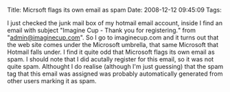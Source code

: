 Title: Micrsoft flags its own email as spam
Date: 2008-12-12 09:45:09
Tags: 

I just checked the junk mail box of my hotmail email account, inside I find an email with subject "Imagine Cup - Thank you for registering.‏" from "<span>admin@imaginecup.com". So I go to imaginecup.com and it turns out that the web site comes under the Microsoft umbrella, that same Microsoft that Hotmail falls under. I find it quite odd that Microsoft flags its own email as spam. I should note that I did acutally register for this email, so it was not quite spam. Althought I do realise (although I'm just guessing) that the spam tag that this email was assigned was probably automatically generated from other users marking it as spam.
</span>
